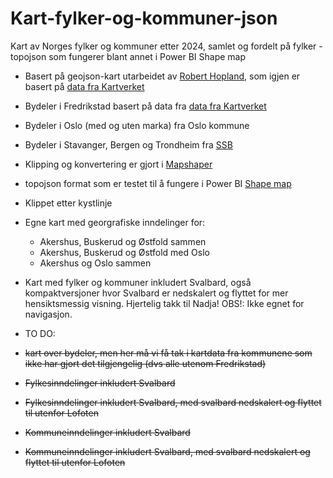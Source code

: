 # Kart-fylker-og-kommuner-json
Kart av Norges fylker og kommuner etter 2024, samlet og fordelt på fylker - topojson som fungerer blant annet i Power BI Shape map

* Basert på geojson-kart utarbeidet av [Robert Hopland](https://github.com/robhop), som igjen er basert på [data fra Kartverket](https://kartkatalog.geonorge.no/)
* Bydeler i Fredrikstad basert på data fra [data fra Kartverket](https://kartkatalog.geonorge.no/)
* Bydeler i Oslo (med og uten marka) fra Oslo kommune
* Bydeler i Stavanger, Bergen og Trondheim fra [SSB](https://kart.ssb.no/)
* Klipping og konvertering er gjort i [Mapshaper](https://mapshaper.org/)
* topojson format som er testet til å fungere i Power BI [Shape map](https://learn.microsoft.com/en-us/power-bi/visuals/desktop-shape-map)
* Klippet etter kystlinje
* Egne kart med georgrafiske inndelinger for:
  * Akershus, Buskerud og Østfold sammen
  * Akershus, Buskerud og Østfold med Oslo
  * Akershus og Oslo sammen
* Kart med fylker og kommuner inkludert Svalbard, også kompaktversjoner hvor Svalbard er nedskalert og flyttet for mer hensiktsmessig visning. Hjertelig takk til Nadja! OBS!: Ikke egnet for navigasjon. 

* TO DO: 
* ~~kart over bydeler, men her må vi få tak i kartdata fra kommunene som ikke har gjort det tilgjengelig (dvs alle utenom Fredrikstad)~~
* ~~Fylkesinndelinger inkludert Svalbard~~
* ~~Fylkesinndelinger inkludert Svalbard, med svalbard nedskalert og flyttet til utenfor Lofoten~~
* ~~Kommuneinndelinger inkludert Svalbard~~
* ~~Kommuneinndelinger inkludert Svalbard, med svalbard nedskalert og flyttet til utenfor Lofoten~~
